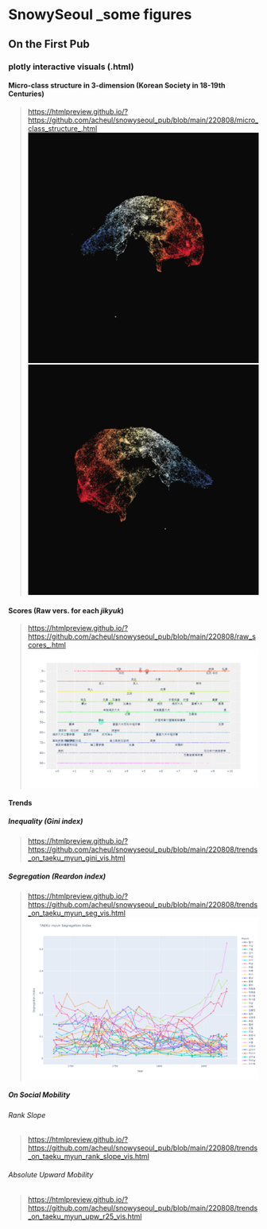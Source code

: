 # SnowySeoul _some figures

## On the First Pub
### plotly interactive visuals (.html)
#### Micro-class structure in 3-dimension (Korean Society in 18-19th Centuries)
>https://htmlpreview.github.io/?https://github.com/acheul/snowyseoul_pub/blob/main/220808/micro_class_structure_.html
![micro_class_structure_1](./220808/micro_class_structure_1.png)
![micro_class_structure_2](./220808/micro_class_structure_2.png)

#### Scores (Raw vers. for each *jikyuk*)
>https://htmlpreview.github.io/?https://github.com/acheul/snowyseoul_pub/blob/main/220808/raw_scores_.html
![raw_scores_1](./220808/raw_scores_1.png)

#### Trends
##### Inequality (Gini index)
>https://htmlpreview.github.io/?https://github.com/acheul/snowyseoul_pub/blob/main/220808/trends_on_taeku_myun_gini_vis.html
##### Segregation (Reardon index)
>https://htmlpreview.github.io/?https://github.com/acheul/snowyseoul_pub/blob/main/220808/trends_on_taeku_myun_seg_vis.html
![trends_on_taeku_myun_seg_vis_1](./220808/trends_on_taeku_myun_seg_vis_1.png)
##### On Social Mobility
###### Rank Slope
>https://htmlpreview.github.io/?https://github.com/acheul/snowyseoul_pub/blob/main/220808/trends_on_taeku_myun_rank_slope_vis.html
###### Absolute Upward Mobility
>https://htmlpreview.github.io/?https://github.com/acheul/snowyseoul_pub/blob/main/220808/trends_on_taeku_myun_upw_r25_vis.html

